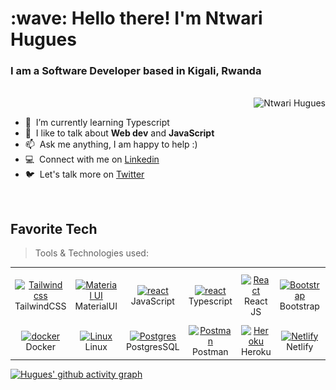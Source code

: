 <h1 align="left" id="suhailkakar-title">:wave: Hello there! I'm Ntwari Hugues</h1>
<h3 align="left">I am a Software Developer based in Kigali, Rwanda  </h3>

<br>
<a href="#">
  <img src="https://github-readme-streak-stats.herokuapp.com/?user=hugues0&cache_seconds=86400&theme=react" alt="Ntwari Hugues"" align="right" />
</a>
                                                                                                                                              
<br>

- :seedling: &nbsp;I’m currently learning Typescript
- :speech_balloon: &nbsp;I like to talk about **Web dev** and **JavaScript**
- :mailbox: &nbsp;Ask me anything, I am happy to help :)
- :computer: &nbsp;Connect with me on <a href="https://www.linkedin.com/in/hugues-ntwari-98457a131/" target="_blank">Linkedin </a>
- :bird: &nbsp;Let's talk more on <a href="https://twitter.com/iAmHuguesNtwari" target="_blank">Twitter </a>

<br>

<h2 align="left" id="suhailkakar-tech">Favorite Tech</h2>                                                                                               

> Tools & Technologies used:                                      

<table align="center">
  <tr>
    <td align="center" width="96">
      <a href="#">
        <img src="https://cdn.worldvectorlogo.com/logos/tailwind-css-2.svg" alt="Tailwind css" width="48" height="48" alt="Tailwind CSS" />
      </a>
      <br>TailwindCSS
    </td>
    <td align="center" width="96">
      <a href="#">
        <img src="https://cdn.worldvectorlogo.com/logos/material-ui-1.svg" alt="Material UI" width="48" height="48" alt="Material UI" />
      </a>
      <br>MaterialUI
    </td>
   <td align="center" width="96">
      <a href="#">
        <img src="https://cdn.worldvectorlogo.com/logos/logo-javascript.svg" alt="react" width="48" height="48" alt="Javascript" />
      </a>
      <br>JavaScript
    </td>
    <td align="center" width="96">
      <a href="#">
        <img src="https://cdn.worldvectorlogo.com/logos/typescript.svg" alt="react" width="48" height="48" alt="ts" />
      </a>
      <br>Typescript
    </td>
    <td align="center" width="96">
      <a href="#">
        <img src="https://brandlogos.net/wp-content/uploads/2020/09/react-logo.png" width="48" height="48" alt="React" />
      </a>
      <br>React JS
    </td>
    <td align="center" width="96">
      <a href="#">
        <img src="https://cdn.worldvectorlogo.com/logos/bootstrap-4.svg" width="48" height="48" alt="Bootstrap" />
      </a>
      <br>Bootstrap
    </td>
    <td align="center" width="96">
      <a href="#">
        <img src="https://raw.githubusercontent.com/github/explore/80688e429a7d4ef2fca1e82350fe8e3517d3494d/topics/nodejs/nodejs.png" width="48" height="48" alt="Node JS" />
      </a>
      <br>Node JS
   <td align="center" width="96">
      <a href="#">
        <img src="https://seeklogo.com/images/N/nestjs-logo-09342F76C0-seeklogo.com.png" alt="react" width="48" height="48" alt="Nest" />
      </a>
      <br>Nest Js
    </td>
    <td align="center" width="96">
      <a href="#">
        <img src="https://seeklogo.com/images/D/digital-ocean-logo-7B970FE624-seeklogo.com.png" alt="react" width="48" height="48" alt="DO" />
      </a>
      <br>Digital O
    </td>                                                                                                               
  </tr>
  
  <tr>
    <td align="center" width="96"> 
      <a href="#" >
        <img src="https://seeklogo.com/images/D/docker-logo-CF97D0124B-seeklogo.com.png" width="48" height="48" alt="docker" />
      </a>
      <br>Docker
    </td>
    <td align="center" width="96">
      <a href="#" >
        <img src="https://camo.githubusercontent.com/d7574156c7a1844d3c2907bae0e76254cca759290c08e08a6ef2bd7543c8c0ca/68747470733a2f2f692e6962622e636f2f737331374b47302f63376238313133323437666563643833626439623565643562643366333464352d72656d6f766562672d707265766965772e706e67" width="48" height="48" alt="Linux" />
      </a>
      <br>Linux
    </td>
    <td align="center"  width="96">
      <a href="#">
        <img src="https://cdn.worldvectorlogo.com/logos/postgresql.svg" width="48" height="48" alt="Postgres" />
      </a>
      <br>PostgresSQL
    </td>
    <td align="center"  width="96">
      <a href="#">
        <img src="https://www.vectorlogo.zone/logos/getpostman/getpostman-icon.svg" width="48" height="48" alt="Postman" />
      </a>
      <br>Postman
    </td>
    <td align="center" width="96">
      <a href="#">
        <img src="https://www.vectorlogo.zone/logos/heroku/heroku-icon.svg" width="48" height="48" alt="Heroku" />
      </a>
      <br>Heroku
    </td>
    <td align="center"  width="96">
      <a href="#">
        <img src="https://cdn.worldvectorlogo.com/logos/netlify.svg" width="48" height="48" alt="Netlify" />
      </a>
      <br>Netlify
    </td>
    <td align="center" width="96"> 
      <a href="#" >
        <img src="https://cdn.worldvectorlogo.com/logos/redux.svg" width="48" height="48" alt="Redux" />
      </a>
      <br>Redux
    </td>
    <td align="center" width="96">
      <a href="#" >
        <img src="https://upload.wikimedia.org/wikipedia/commons/thumb/3/3f/Git_icon.svg/1200px-Git_icon.svg.png" width="48" height="48" alt="Git" />
      </a>
      <br>Git
    </td>
    <td align="center" width="96">
      <a href="#" >
        <img src="https://cdn.worldvectorlogo.com/logos/css-3.svg" width="48" height="48" alt="CSS" />
      </a>
      <br>CSS
    </td>
  </tr>
  
    
</table>         
                                                                                                   
[![Hugues' github activity graph](https://activity-graph.herokuapp.com/graph?username=hugues0&theme=react-dark)](https://github.com/hugues0/github-readme-activity-graph)                                                                                                
                                                                                                   

